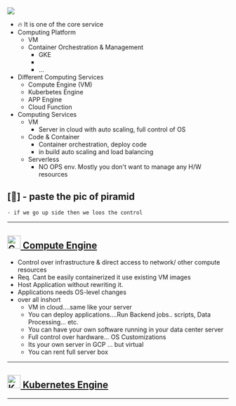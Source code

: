 ##
<img src='https://k21academy.com/wp-content/uploads/2021/05/Google-Compute-Services.png'/>

- 🔥 It is one of the core service
- Computing Platform
    - VM
    - Container Orchestration & Management
        - GKE
        - 
        - ...
- Different Computing Services
    - Compute Engine (VM)
    - Kuberbetes Engine
    - APP Engine
    - Cloud Function
- Computing Services
    - VM
        - Server in cloud with auto scaling, full control of OS
    - Code & Container
        - Container orchestration, deploy code
        - in build auto scaling and load balancing
    - Serverless
        - NO OPS env. Mostly you don't want to manage any H/W resources
## [🚏] - paste the pic of piramid
    - if we go up side then we loos the control

-------------------

## <img src="https://img.icons8.com/color/48/null/google-compute-engine.png" alt="Compute Engine" width="30" height="30"/>[  Compute Engine](#compute-engine)

- Control over infrastructure & direct access to network/ other compute resources
- Req. Cant be easily containerized it use existing VM images
- Host Application without rewriting it.
- Applications needs OS-level changes
- over all inshort
    - VM in cloud....same like your server
    - You can deploy applications....Run Backend jobs.. scripts, Data Processing... etc.
    - You can have your own software running in your data center server
    - Full control over hardware... OS Customizations
    - Its your own server in GCP ... but virtual
    - You can rent full server box

------------------------
## <img src="https://img.icons8.com/color/48/null/kubernetes.png" alt="Kubernetes Engine" width="30" height="30" />[ Kubernetes Engine](#kubernetes-engine)



-----------------------------
 





















 